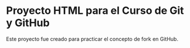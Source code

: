 # Proyecto HTML para el Curso de Git y GitHub

Este proyecto fue creado para practicar el concepto de fork en GitHub. 
